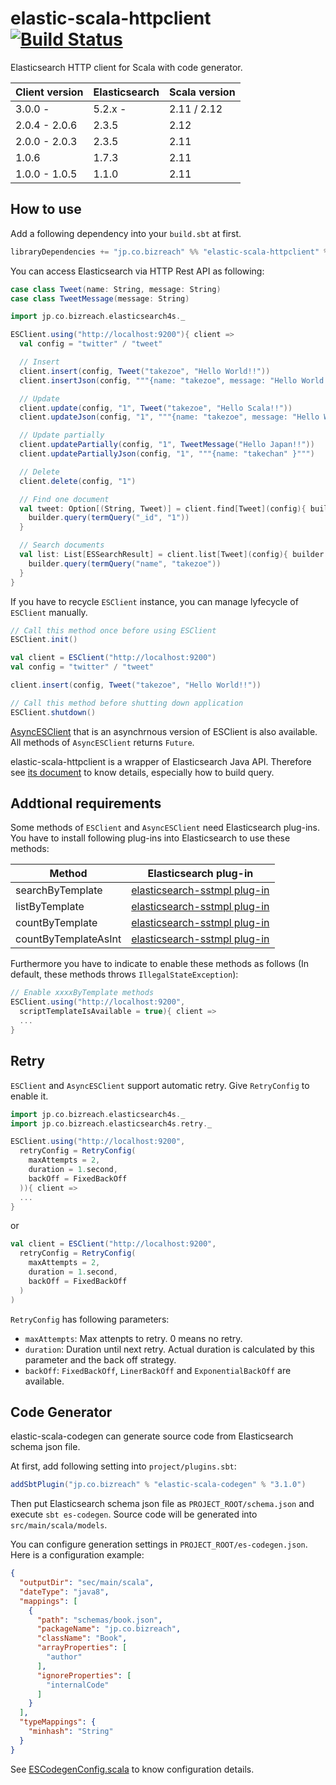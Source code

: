 elastic-scala-httpclient   [![Build Status](https://secure.travis-ci.org/bizreach/elastic-scala-httpclient.png?branch=master)](http://travis-ci.org/bizreach/elastic-scala-httpclient)
===============

Elasticsearch HTTP client for Scala with code generator.

|Client version |Elasticsearch |Scala version |
|---------------|--------------|--------------|
|3.0.0 -        |5.2.x -       |2.11 / 2.12   |
|2.0.4 - 2.0.6  |2.3.5         |2.12          |
|2.0.0 - 2.0.3  |2.3.5         |2.11          |
|1.0.6          |1.7.3         |2.11          |
|1.0.0 - 1.0.5  |1.1.0         |2.11          |

## How to use

Add a following dependency into your `build.sbt` at first.

```scala
libraryDependencies += "jp.co.bizreach" %% "elastic-scala-httpclient" % "3.2.1"
```

You can access Elasticsearch via HTTP Rest API as following:

```scala
case class Tweet(name: String, message: String)
case class TweetMessage(message: String)

import jp.co.bizreach.elasticsearch4s._

ESClient.using("http://localhost:9200"){ client =>
  val config = "twitter" / "tweet"

  // Insert
  client.insert(config, Tweet("takezoe", "Hello World!!"))
  client.insertJson(config, """{name: "takezoe", message: "Hello World!!"}""")

  // Update
  client.update(config, "1", Tweet("takezoe", "Hello Scala!!"))
  client.updateJson(config, "1", """{name: "takezoe", message: "Hello World!!"}""")

  // Update partially
  client.updatePartially(config, "1", TweetMessage("Hello Japan!!"))
  client.updatePartiallyJson(config, "1", """{name: "takechan" }""")

  // Delete
  client.delete(config, "1")

  // Find one document
  val tweet: Option[(String, Tweet)] = client.find[Tweet](config){ builder =>
    builder.query(termQuery("_id", "1"))
  }

  // Search documents
  val list: List[ESSearchResult] = client.list[Tweet](config){ builder =>
    builder.query(termQuery("name", "takezoe"))
  }
}
```

If you have to recycle `ESClient` instance, you can manage lyfecycle of `ESClient` manually.

```scala
// Call this method once before using ESClient
ESClient.init()

val client = ESClient("http://localhost:9200")
val config = "twitter" / "tweet"

client.insert(config, Tweet("takezoe", "Hello World!!"))

// Call this method before shutting down application
ESClient.shutdown()
```

[AsyncESClient](https://github.com/bizreach/elastic-scala-httpclient/blob/master/elastic-scala-httpclient/src/main/scala/jp/co/bizreach/elasticsearch4s/AsyncESClient.scala) that is an asynchrnous version of ESClient is also available. All methods of `AsyncESClient` returns `Future`.

elastic-scala-httpclient is a wrapper of Elasticsearch Java API. Therefore see [its document]( http://www.elasticsearch.org/guide/en/elasticsearch/client/java-api/current/) to know details, especially how to build query.

## Addtional requirements

Some methods of `ESClient` and `AsyncESClient` need Elasticsearch plug-ins. You have to install following plug-ins into Elasticsearch to use these methods:

|Method               |Elasticsearch plug-in                                                                                          |
|--------------------|----------------------------------------------------------------------------------------------------------------|
|searchByTemplate    |[elasticsearch-sstmpl plug-in](https://github.com/codelibs/elasticsearch-sstmpl)                                |
|listByTemplate      |[elasticsearch-sstmpl plug-in](https://github.com/codelibs/elasticsearch-sstmpl)                                |
|countByTemplate     |[elasticsearch-sstmpl plug-in](https://github.com/codelibs/elasticsearch-sstmpl)                                |
|countByTemplateAsInt|[elasticsearch-sstmpl plug-in](https://github.com/codelibs/elasticsearch-sstmpl)                                |

Furthermore you have to indicate to enable these methods as follows (In default, these methods throws `IllegalStateException`):

```scala
// Enable xxxxByTemplate methods
ESClient.using("http://localhost:9200",
  scriptTemplateIsAvailable = true){ client =>
  ...
}
```

## Retry

`ESClient` and `AsyncESClient` support automatic retry. Give `RetryConfig` to enable it.

```scala
import jp.co.bizreach.elasticsearch4s._
import jp.co.bizreach.elasticsearch4s.retry._

ESClient.using("http://localhost:9200",
  retryConfig = RetryConfig(
    maxAttempts = 2,
    duration = 1.second,
    backOff = FixedBackOff
  )){ client =>
  ...
}
```

or

```scala
val client = ESClient("http://localhost:9200",
  retryConfig = RetryConfig(
    maxAttempts = 2,
    duration = 1.second,
    backOff = FixedBackOff
  )  
)
```

`RetryConfig` has following parameters:

- `maxAttempts`: Max attenpts to retry. 0 means no retry.
- `duration`: Duration until next retry. Actual duration is calculated by this parameter and the back off strategy.
- `backOff`: `FixedBackOff`, `LinerBackOff` and `ExponentialBackOff` are available.

## Code Generator

elastic-scala-codegen can generate source code from Elasticsearch schema json file.

At first, add following setting into `project/plugins.sbt`:

```scala
addSbtPlugin("jp.co.bizreach" % "elastic-scala-codegen" % "3.1.0")
```

Then put Elasticsearch schema json file as `PROJECT_ROOT/schema.json` and execute `sbt es-codegen`. Source code will be generated into `src/main/scala/models`.

You can configure generation settings in `PROJECT_ROOT/es-codegen.json`. Here is a configuration example:

```json
{
  "outputDir": "sec/main/scala",
  "dateType": "java8",
  "mappings": [
    {
	  "path": "schemas/book.json",
	  "packageName": "jp.co.bizreach",
	  "className": "Book",
	  "arrayProperties": [
	    "author"
	  ],
	  "ignoreProperties": [
	    "internalCode"
	  ]
	}
  ],
  "typeMappings": {
    "minhash": "String"
  }
}
```

See [ESCodegenConfig.scala](https://github.com/bizreach/elastic-scala-httpclient/blob/master/elastic-scala-codegen/src/main/scala/jp/co/bizreach/elasticsearch4s/generator/ESCodegenConfig.scala) to know configuration details.
